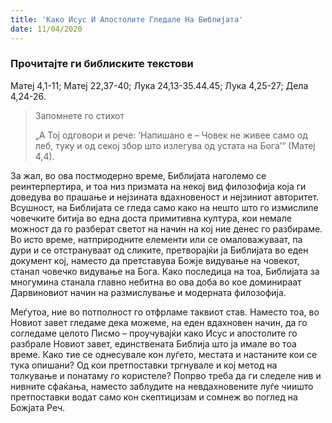 ```yaml
---
title: 'Како Исус И Апостолите Гледале На Библијата'
date: 11/04/2020
---
```


### Прочитајте ги библиските текстови
Матеј 4,1-11; Матеј 22,37-40; Лука 24,13-35.44.45; Лука 4,25-27; Дела 4,24-26.

> <p>Запомнете го стихот</p>
> „А Тој одговори и рече: ’Напишано е – Човек не живее само од леб, туку и од секој збор што излегува од устата на Бога’“ (Матеј 4,4).

За жал, во ова постмодерно време, Библијата наголемо се реинтерпертира, и тоа низ призмата на некој вид филозофија која ги доведува во прашање и нејзината вдахновеност и нејзиниот авторитет. Всушност, на Библијата се гледа само како на нешто што го измислиле човечките битија во една доста примитивна култура, кои немале можност да го разберат светот на начин на кој ние денес го разбираме. Во исто време, натприродните елементи или се омаловажуваат, па дури и се отстрануваат од сликите, претворајќи ја Библијата во еден документ кој, наместо да претставува Божје видување на човекот, станал човечко видување на Бога. Како последица на тоа, Библијата за многумина станала главно небитна во ова доба во кое доминираат Дарвиновиот начин на размислување и модерната филозофија.

Меѓутоа, ние во потполност го отфрламе таквиот став. Наместо тоа, во Новиот завет гледаме дека можеме, на еден вдахновен начин, да го согледаме целото Писмо – проучувајќи како Исус и апостолите го разбрале Новиот завет, единствената Библија што ја имале во тоа време. Како тие се однесувале кон луѓето, местата и настаните кои се тука опишани? Од кои претпоставки тргнувале и кој метод на толкување и понатаму го користеле? Попрво треба да ги следеле нив и нивните сфаќања, наместо заблудите на невдахновените луѓе чиишто претпоставки водат само кон скептицизам и сомнеж во поглед на Божјата Реч.
